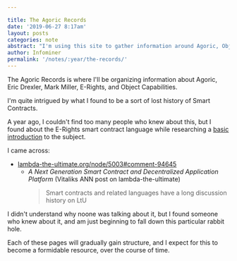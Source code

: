 ```yaml
---

title: The Agoric Records
date: '2019-06-27 8:17am'
layout: posts
categories: note
abstract: "I'm using this site to gather information around Agoric, Object Capabilities, and to experiment with Indieweb features."
author: Infominer
permalink: '/notes/:year/the-records/'
---
```



The Agoric Records is where I'll be organizing information about Agoric, Eric Drexler, Mark Miller, E-Rights, and Object Capabilities.

I'm quite intrigued by what I found to be a sort of lost history of Smart Contracts. 

A year ago, I couldn't find too many people who knew about this, but I found about the E-Rights smart contract language while researching a [basic introduction](https://www.axiomtech.io/blog-feed/2018/10/9/smart-contracts-uses-cases-dapps-icos) to the subject.

I came across:

* [lambda-the-ultimate.org/node/5003#comment-94645](http://lambda-the-ultimate.org/node/5003#comment-94645) 
  * *A Next Generation Smart Contract and Decentralized Application Platform* (Vitaliks ANN post on lambda-the-ultimate)
    > Smart contracts and related languages have a long discussion history on LtU

I didn't understand why noone was talking about it, but I found someone who knew about it, and am just beginning to fall down this particular rabbit hole.

Each of these pages will gradually gain structure, and I expect for this to become a formidable resource, over the course of time.
